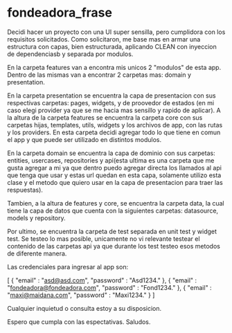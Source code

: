 # fondeadora_frase

Decidi hacer un proyecto con una UI super sensilla, pero cumplidora con los requisitos solicitados.
Como solicitaron, me base mas en armar una estructura con capas, bien estructurada, aplicando CLEAN con inyeccion de dependenciasb y separada por modulos.

En la carpeta features van a encontra mis unicos 2 "modulos" de esta app. Dentro de las mismas van a encontrar 2 carpetas mas: domain y presentation.

En la carpeta presentation se encuentra la capa de presentacion con sus respectivas carpetas: pages, widgets, y de proovedor de estados (en mi caso elegi provider ya que se me hacia mas sensillo y rapido de aplicar). 
A la altura de la carpeta features se encuentra la carpeta core con sus carpetas hijas, templates, utils, widgets y los archivos de app, con las rutas y los providers.
En esta carpeta decidi agregar todo lo que tiene en comun el app y que puede ser utilizado en distintos modulos.

En la carpeta domain se encuentra la capa de dominio con sus carpetas: entities, usercases, repositories y api(esta ultima es una carpeta que me gusta agregar a mi ya que dentro puedo agregar directa los llamados al api que tenga que usar y estas url quedan en esta capa, solamente utilizo esta clase y el metodo que quiero usar en la capa de presentacion para traer las respuestas).

Tambien, a la altura de features y core, se encuentra la carpeta data, la cual tiene la capa de datos que cuenta con la siguientes carpetas: datasource, models y repository.

Por ultimo, se encuentra la carpeta de test separada en unit test y widget test.
Se testeo lo mas posible, unicamente no vi relevante testear el contenido de las carpetas api ya que durante los test testeo esos metodos de diferente manera.

Las credenciales para ingresar al app son:

[
    {
        "email" : "asd@asd.com", 
        "password" : "Asd1234." 
    },
    {
        "email" : "fondeadora@fondeadora.com", 
        "password" : "Fond1234." 
    },
    {
        "email" : "maxi@maidana.com", 
        "password" : "Maxi1234." 
    }
]

Cualquier inquietud o consulta estoy a su disposicion.

Espero que cumpla con las espectativas.
Saludos.
